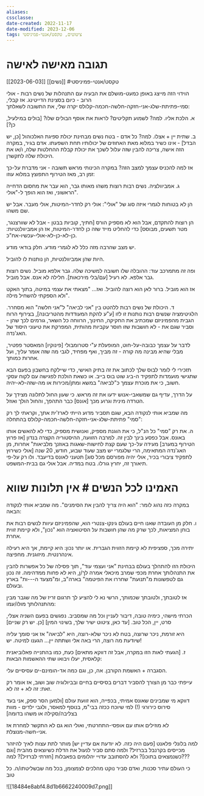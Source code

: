 ```yaml
---
aliases: 
cssclasse: 
date-created: 2022-11-17
date-modified: 2023-12-06
tags: ציטוטים, טקסט/אנטי-פמיניסטי
---
```


# תגובה מאישה לאישה

[[2023-06-03]] [[נשים]] #טקסט/אנטי-פמיניסטי

הוידוי הזה מייצג באופן כמעט-מושלם את הבעיה עם התנהלות של נשים רבות - אולי הרוב - כיום בסצינת הדייטינג. אז קבלי, סמי-פתיתת-שלג-אני-חזקה-חלשה-חכמה-קלולס יקרה שלי, את התשובה לשאלתך:

א. הלכת אליו. למה? לשמוע תקליטים? לראות את אוסף הבולים שלו? [בולים במילעיל, כן?]

ב. שתית יין + אצלו. למה?
כל אדם - בטח נשים מבחינת יכולת ספיגת האלכוהול [כן, יש הבדל] - אינו כשיר במלוא מאת האחוזים של יכולותיו תחת השפעתו. אדם בגיר, במקרה הזה אישה, צריכה להבין שזה עלול לשכך את יכולת קבלת ההחלטות שלה, ו/או את היכולת שלה לתקשרן.

אז למה להכניס עצמך למצב הזה?
במקרה הכינותי מראש תשובה - אני מדברת על-כך זמן רב, מאז הטירוף התפוצץ במלוא עוזו:

ג. אמביוולציה.
נשים רבות רוצות משהו מאותו גבר, הוא עבר את מחסום הדחייה הראשוני, ואז הוא הופך ל-"אולי".

הן לא בטוחות לגמרי איזה סוג של "אולי": אולי רק לחדר-המיטות, אולי מעבר. אבל יש שם משהו.

הן רוצות להתקדם, אבל הוא לא מספיק הורס [חתיך, קוביות בבטן - אבל לא שוורצנגר, מטר תשעים, מבוסס] כדי להחליט מייד שזה כן לחדר-המיטות, אז הן אמביוולנטיות: כן-לא-כן-לא-אולי-עכשיו-אח"כ.

יש מצב שהרבה מזה כלל לא לגמרי מודע. חלק בודאי מודע.

היות שהן אמביוולנטיות, הן נותנות לו להוביל.

ופה זה מתמרכב עוד: ההובלה שלו חשובה למשיכה שלה. גבר אלפא מוביל. נשים רוצות גבר אלפא.
לא רעיל [עם/בלי מירכאות]. חלילה לא אנס. אבל מוביל.

אז הוא מוביל. ברור לאן הוא רוצה להוביל. ואז... "מצאתי את עצמי במיטה, בתוך האקט ולא הספקתי להשחיל מילה".

ד. היכולת של נשים רבות ללהטט בין "אני לביאה" ל"אני חלשה" הוא מסחרר.
הלגיטימציה שנשים רבות נותנות זו לזו [ע"ע להקת המעודדות מהטריבונה],  בצירוף הרוח הגבית מהפמיניזם שמכתיב את החקיקה, החינוך, הרווחה כל השאר, גורמים לכך שהן - וסביר שגם את - לא חושבות שזו חוסר עקביות מהותית, המפרקת את טיעוני היסוד של האג'נדה.

לדבר על עצמך כבובה-על-חוט, המופעלת ע"י סטרומבולי [פינוקיו] המאסטר פפטיר, מבלי שהיא מבינה מה קורה - זה מביך, ואף מפחיד, לגבי מה שזה אומר עליך, ועל אחרות כמותך.

תזכירי לי לומר לבוס שלך לכתוב את זה בתיק האישי, כדי שיילקח בחשבון בפעם הבא שתגישי מועמדות לתפקיד ה-ביג שוט בוס בייב. או כשאת הולכת לפגישה עם לקוח עסקי חשוב, כי את מוכרת עצמך כ"לביאה" במשא ומתן/מכירות או מה-שזה-לא-יהיה.

על הדרך, עדיף גם שמשאבי-אנוש ידעו את זה מראש. כי שעון החול לתלונה מצידך על הטרדה מינית וגרוע מכך [אונס] כבר התהפך, והחול הולך ואוזל.

מה שמביא אותי לנקודה הבא, שגם תסביר מדוע הייתי לארז'ית אתך, וקראתי לך רק "סמי" פתיתת-שלג-אני-חזקה-חלשה-חכמה-קלולס בהתחלה:

ה. את רק "סמי" כל הנ"ל, כי את הוגנת מספיק, ואנושית מספיק, כדי לא להאשים אותו באונס. אבל כפסע בינך לבין זה. למרבה הזוועה, ההיסטוריה הקצרה בנדון [אז פרוץ הטירוף במערב] מעידה על-כך שעם קצת לחישות-שאגות באוזנך מלביאות" אחרות, מן האג'נדה המתאימה, הרי שלגמרי יש מצב שעוד שבוע, חודש, 20 שנה [אולי כשירוץ לתפקיד ציבורי בכיר, אולי יהיה מפורסם מכל סוג] תטעני לאונס בדיעבד. ולו רק על-פי תיאורך זה, יחרץ גורלו. בטח במדיה. אבל אולי גם בבית-המשפט.

# האמינו לכל הנשים # אין תלונות שווא

במקרה כזה נהוג לומר: "הוא היה צריך להבין את הסימנים". מה שמביא אותי לנקודה הבאה:

ו. חלק מן העובדה שאנו חיים בעולם גינקו-צנטרי הוא, שהפמיניזם עיוות לנשים רבות את בוחן המציאות, לכך שרק מה שהן חושבות על הסיטואציה הוא "נכון", ולא קיימת זווית אחרת.

יתירה מכך, ספציפית לא קיימת הזווית הגברית. או יותר נכון: היא קיימת, אך היא רעילה אינהרנטית. מיזוגנית. מחפיצה.

היכולת הזו להתהלך בעולם בבחינת "אני ועצמי עוד", תוך פסילה של כל אפשרות להבין את התנהלותך אחרת מכפי שמרב מיכאלי אמרה לך/ן, היא לא פחות ממדהימה.
זה נכון גם לטפשונות מ"תנועת" שחררו את הפיטמה" בארה"ב, ומ"מצעד ה---ות" בארץ ובעולם.

אז לטובתך, ולטובתך שכמותך, הרשי נא לי להציע לך תרגום זריז של מה שגבר מבין מהתנהלותך מולו/עמו:

הכרתי מישהי, כימיה טובה, דיבור לעניין וכל מה שמסביב. נפגשים בפעם השניה אצלי, סרט, יין, הכל טוב. [עד כאן, ציטוט ישיר שלך, בשינוי המין] [כן. יש רק שניים]

היא זורמת, ניכר שרוצה, בטח לא ניכר שלא-רוצה, היא "לביאה" אז אני סומך עליה שיודעת מה רוצה, הרי באה אלי ושתתה יין... הגענו למיטה. יש!

ז. [הגעתי לאות הזו במקרה, אבל זה דווקא מתאים]
כעת, כמו בהתנייה פאלוביאנית קלאסית, יעלו ויבואו שתי ההאשמות הבאות:

הסגברה + האשמת הקורבן.
אה, כן, וגם כמה אד-הומינם-ים עסיסיים עלי.

עייפתי כבר מן הצורך להסביר דברים בסיסיים בחיים ובביולוגיה שוב ושוב, אז אומר רק זאת:
זה לא + זה לא.

דווקא מי שמבינים שאונס אמיתי, בכפייה, הוא זוועת עולם [ולמען הסר ספק, אני בעד סירוס כירורגי (!) למי שיוכח ככזה בבי"מ, בנוסף למאסר, ולגבי ילדים - מוות בצליבה/סקילה או משהו בדומה]

לא מוזילים אותו עם אופסי-התחרטתי, ואולי הוא גם לא התקשר למחרת אז אני-חשה-מנוצלת.

למה בלונלי פלאנט [פעם היה כזה. לא יודעת אם עדיין יש] מותר לתת עצות לאיך להיזהר מכייסים בקרנבל בברזיל?
ולמה סתם סביר לנעול את הדלת כשיוצאים מהבית [וגם כשנמצאים בתוכו]?
ולא להסתובב עדויי יהלומים בפאבלות [חזרתי לברזיל]?
למה???

כי העולם עתיר סכנות, ואדם סביר נוקט מהלכים לצמצומן, בכל מה שבשליטתו/ה.
כל טוב

![[18484e8abf4.8d1b6662240009d7.png]]
